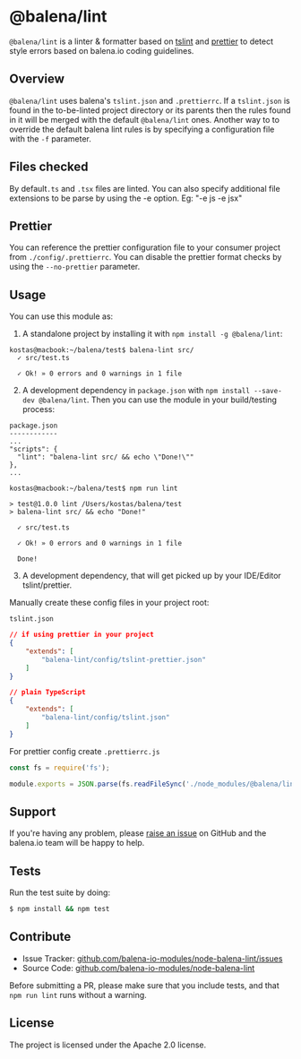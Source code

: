 @balena/lint
==========

`@balena/lint` is a linter & formatter based on [tslint](https://palantir.github.io/tslint/) and [prettier](https://github.com/prettier/prettier) to detect style errors based on balena.io coding guidelines.

Overview
--------

`@balena/lint` uses balena's `tslint.json` and `.prettierrc`.
If a `tslint.json` is found in the to-be-linted project
directory or its parents then the rules found in it will be merged with the default `@balena/lint` ones.
Another way to to override the default balena lint rules is by specifying a configuration
file with the `-f` parameter.

## Files checked

By default`.ts` and `.tsx` files are linted. You can also specify additional file extensions to be parse by using the -e option.
Eg: "-e js -e jsx"

## Prettier

You can reference the prettier configuration file to your consumer project
from `./config/.prettierrc`.
You can disable the prettier format checks by using the `--no-prettier` parameter.

Usage
-----

You can use this module as:

1. A standalone project by installing it with `npm install -g @balena/lint`:

  ```
  kostas@macbook:~/balena/test$ balena-lint src/
    ✓ src/test.ts

    ✓ Ok! » 0 errors and 0 warnings in 1 file
  ```

2. A development dependency in `package.json` with ```npm install --save-dev @balena/lint```. Then
  you can use the module in your build/testing process:

  ```
  package.json
  ------------
  ...
  "scripts": {
    "lint": "balena-lint src/ && echo \"Done!\""
  },
  ...

  kostas@macbook:~/balena/test$ npm run lint

  > test@1.0.0 lint /Users/kostas/balena/test
  > balena-lint src/ && echo "Done!"

    ✓ src/test.ts

    ✓ Ok! » 0 errors and 0 warnings in 1 file

    Done!

  ```

3. A development dependency, that will get picked up by your IDE/Editor tslint/prettier.

Manually create these config files in your project root:

`tslint.json`

```json
// if using prettier in your project
{
	"extends": [
		"balena-lint/config/tslint-prettier.json"
	]
}

// plain TypeScript
{
	"extends": [
		"balena-lint/config/tslint.json"
	]
}
```

For prettier config create `.prettierrc.js`

```js
const fs = require('fs');

module.exports = JSON.parse(fs.readFileSync('./node_modules/@balena/lint/config/.prettierrc', 'utf8'));
```

Support
-------

If you're having any problem, please [raise an issue](https://github.com/balena-io-modules/node-balena-lint/issues/new) on GitHub and the balena.io team will be happy to help.

Tests
-----

Run the test suite by doing:

```sh
$ npm install && npm test
```

Contribute
----------

- Issue Tracker: [github.com/balena-io-modules/node-balena-lint/issues](https://github.com/balena-io-modules/node-balena-lint/issues)
- Source Code: [github.com/balena-io-modules/node-balena-lint](https://github.com/balena-io-modules/node-balena-lint)

Before submitting a PR, please make sure that you include tests, and that `npm run lint` runs without a warning.

License
-------

The project is licensed under the Apache 2.0 license.
